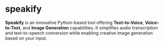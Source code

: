 # speakify
**Speakify** is an innovative Python-based tool offering **Text-to-Voice**, **Voice-to-Text**, and **Image Generation** capabilities. It simplifies audio transcription and text-to-speech conversion while enabling creative image generation based on your input.
